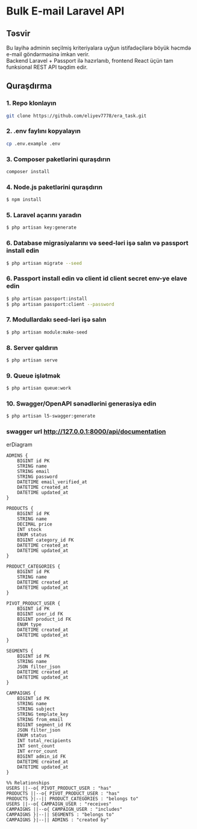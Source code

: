 # Bulk E-mail Laravel API

## Təsvir

Bu layihə adminin seçilmiş kriteriyalara uyğun istifadəçilərə böyük həcmdə e-mail göndərməsinə imkan verir.  
Backend Laravel + Passport ilə hazırlanıb, frontend React üçün tam funksional REST API təqdim edir.

## Quraşdırma

### 1. Repo klonlayın

```bash
git clone https://github.com/eliyev7778/era_task.git
```

### 2. .env faylını kopyalayın

```bash
cp .env.example .env
```

### 3. Composer paketlərini quraşdırın

```bash
composer install
```

### 4. Node.js paketlərini quraşdırın

```bash
$ npm install
```

### 5. Laravel açarını yaradın

```bash
$ php artisan key:generate
```

### 6. Database migrasiyalarını və seed-ləri işə salın və passport install edin

```bash
$ php artisan migrate --seed
```
### 6. Passport install edin və client id client secret env-ye elave edin

```bash
$ php artisan passport:install
$ php artisan passport:client --password
```

### 7. Modullardakı seed-ləri işə salın

```bash
$ php artisan module:make-seed
```

### 8. Server qaldırın

```bash
$ php artisan serve
```

### 9. Queue işlətmək

```bash
$ php artisan queue:work
```

### 10. Swagger/OpenAPI sənədlərini generasiya edin

```bash
$ php artisan l5-swagger:generate
```

### swagger url http://127.0.0.1:8000/api/documentation

erDiagram


    ADMINS {
        BIGINT id PK
        STRING name
        STRING email
        STRING password
        DATETIME email_verified_at
        DATETIME created_at
        DATETIME updated_at
    }

    PRODUCTS {
        BIGINT id PK
        STRING name
        DECIMAL price
        INT stock
        ENUM status
        BIGINT category_id FK
        DATETIME created_at
        DATETIME updated_at
    }

    PRODUCT_CATEGORIES {
        BIGINT id PK
        STRING name
        DATETIME created_at
        DATETIME updated_at
    }

    PIVOT_PRODUCT_USER {
        BIGINT id PK
        BIGINT user_id FK
        BIGINT product_id FK
        ENUM type
        DATETIME created_at
        DATETIME updated_at
    }

    SEGMENTS {
        BIGINT id PK
        STRING name
        JSON filter_json
        DATETIME created_at
        DATETIME updated_at
    }

    CAMPAIGNS {
        BIGINT id PK
        STRING name
        STRING subject
        STRING template_key
        STRING from_email
        BIGINT segment_id FK
        JSON filter_json
        ENUM status
        INT total_recipients
        INT sent_count
        INT error_count
        BIGINT admin_id FK
        DATETIME created_at
        DATETIME updated_at
    }

    %% Relationships
    USERS ||--o{ PIVOT_PRODUCT_USER : "has"
    PRODUCTS ||--o{ PIVOT_PRODUCT_USER : "has"
    PRODUCTS }|--|| PRODUCT_CATEGORIES : "belongs to"
    USERS ||--o{ CAMPAIGN_USER : "receives"
    CAMPAIGNS ||--o{ CAMPAIGN_USER : "includes"
    CAMPAIGNS }|--|| SEGMENTS : "belongs to"
    CAMPAIGNS }|--|| ADMINS : "created by"

